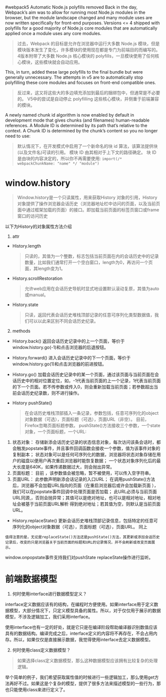 #webpack5
Automatic Node.js polyfills removed
Back in the day, Webpack’s aim was to allow for running most Node.js modules in the browser, but the module landscape changed and many module uses are now written specifically for front-end purposes. Versions <= 4 shipped with polyfills for a good majority of Node.js core modules that are automatically applied once a module uses any core modules.

>过去，Webpack 的目标是允许在浏览器中运行大多数 Node.js 模块，但是模块版本发生了变化，许多模块的使用现在都是专门为前端目的而编写的。 4版本附带了大多数 Node.js 核心模块的 polyfills，一旦模块使用了任何核心模块，这些模块就会自动应用。

This, in turn, added these large polyfills to the final bundle but were generally unnecessary. The attempts in v5 are to automatically stop polyfilling these core modules and focuses on front-end compatible ones.

>反过来，这又将这些大的多边填充添加到最后的捆绑包中，但通常是不必要的。 V5中的尝试是自动停止 polyfilling 这些核心模块，并侧重于前端兼容的模块。

A newly named chunk id algorithm is now enabled by default in development mode that gives chunks (and filenames) human-readable references. A Module ID is determined by its path that’s relative to the context. A Chunk ID is determined by the chunk’s content so you no longer need to use:

>默认情况下，在开发模式中启用了一个新命名的块 id 算法，该算法提供块(以及文件名)可读的引用。 模块 ID 由其相对于上下文的路径确定。 块 ID 是由块的内容决定的，所以你不再需要使用:
`import(/* webpackChunkName: "name" */ "module")`

# window.history
>Window.history是一个只读属性，用来获取History 对象的引用，History 对象提供了操作浏览器会话历史（浏览器地址栏中访问的页面，以及当前页面中通过框架加载的页面）的接口。即加载当前页面的标签页窗口或frame窗口的访问历史

以下为History的对象属性方法介绍

1. attr
- History.length
  >只读的，其值为一个整数，标志包括当前页面在内的会话历史中的记录数量，比如我们通常打开一个空白窗口，length为0，再访问一个页面，其length变为1。

- History.scrollRestoration
  >允许web应用在会话历史导航时显式地设置默认滚动复原，其值为auto或manual。

- History.state
  >只读，返回代表会话历史堆栈顶部记录的任意可序列化类型数据值，我们可以以此来区别不同会话历史纪录。
2. methods

- History.back()
  返回会话历史记录中的上一个页面，等价于window.history.go(-1)和点击浏览器的后退按钮。

- History.forward()
  进入会话历史记录中的下一个页面，等价于window.history.go(1)和点击浏览器的前进按钮。

- History.go()
  加载会话历史记录中的某一个页面，通过该页面与当前页面在会话历史中的相对位置定位，如，-1代表当前页面的上一个记录，1代表当前页面的下一个页面。若不传参数或传入0，则会重新加载当前页面；若参数超出当前会话历史纪录数，则不进行操作。

- History pushState()
   >在会话历史堆栈顶部插入一条记录，参数包括，任意可序列化的object对象数据（可选），页面标题（可选），页面URL（非空）。
  目前，Firefox忽略页面标题参数。
  pushState()方法接收三个参数，一个state对象，一个页面标题，一个URL:
1. 状态对象：
存储新添会话历史记录的状态信息对象，每次访问该条会话时，都会触发popstate事件，并且事件回调函数会接收一个参数，值为该事件对象的复制副本；
状态对象可以是任何可序列化的数据，浏览器将状态对象存储在用户的磁盘以便用户再次重启浏览器时能恢复数据；
一个状态对象序列化后的最大长度是640K，如果传递数据过大，则会抛出异常。
2. 页面标题：
目前 ，该参数值会被忽略，暂不被使用，可以传入空字符串。
3. 页面URL：
此参数声明新添会话记录的入口URL；
在调用pushState()方法后，浏览器不会加载URL指向的页面（在重启浏览器后或许会加载新页面 ），我们可以在popstate事件回调中处理页面是否加载；
此URL必须与当前页面URL同源,，否则会抛异常；其值可以是绝对地址，也可以是相对地址，相对地址会被基于当前页面URL解析 得到绝对地址；若其值为空，则默认是当前页面URL。

- History.replaceState()
   更新会话历史堆栈顶部记录信息，包括特定的任意可序列化的object对象数据（可选），页面标题（可选），页面URL。 同上


`值得注意的是，无论是replaceState()方法还是pushState()方法，其更新或添加会话历史记录后，改变的只是浏览器关于当前页面的标题和URL的记录情况，并不会刷新或改变页面展示。`

window.onpopstate事件支持我们对pushState replaceState操作进行监听。


# 前端数据模型
1. 何时使用interface进行数据模型定义？

interface定义数据应该有的结构，在编程时方便使用。如果interface用于定义数据模型，大部分情况下，只定义模型具备的属性。所以，对于仅仅用于展示的数据模型，不涉及逻辑加工，我们采用interface。

使用interface也有一定的好处，就是它只是在编译阶段帮助编译器识别数值应该具有的数据结构。编译完成之后，interface定义的内容将不再存在，不会占用内存。所以，如果仅仅是直接展示数据，我觉得使用interface去定义数据模型。

2. 何时使用class定义数据模型？

>如果选择class定义数据模型，那么这种数据模型应该拥有比较复杂的处理逻辑。

举个简单的例子，我们希望获取属性值的时候进行一些逻辑加工，那么使用get方法再好不过。如果这是个复杂的模型，提供了很多方法来描述模型的一些行为，那也只能使用class来进行定义了。
